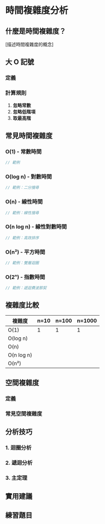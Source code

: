 # 時間複雜度分析

## 什麼是時間複雜度？

[描述時間複雜度的概念]

## 大 O 記號

### 定義

### 計算規則

1. **忽略常數**
2. **忽略低階項**
3. **取最高階**

## 常見時間複雜度

### O(1) - 常數時間

```javascript
// 範例
```

### O(log n) - 對數時間

```javascript
// 範例：二分搜尋
```

### O(n) - 線性時間

```javascript
// 範例：線性搜尋
```

### O(n log n) - 線性對數時間

```javascript
// 範例：高效排序
```

### O(n²) - 平方時間

```javascript
// 範例：雙層迴圈
```

### O(2ⁿ) - 指數時間

```javascript
// 範例：遞迴費波那契
```

## 複雜度比較

| 複雜度 | n=10 | n=100 | n=1000 |
|--------|------|-------|--------|
| O(1) | 1 | 1 | 1 |
| O(log n) | | | |
| O(n) | | | |
| O(n log n) | | | |
| O(n²) | | | |

## 空間複雜度

### 定義

### 常見空間複雜度

## 分析技巧

### 1. 迴圈分析

### 2. 遞迴分析

### 3. 主定理

## 實用建議

## 練習題目